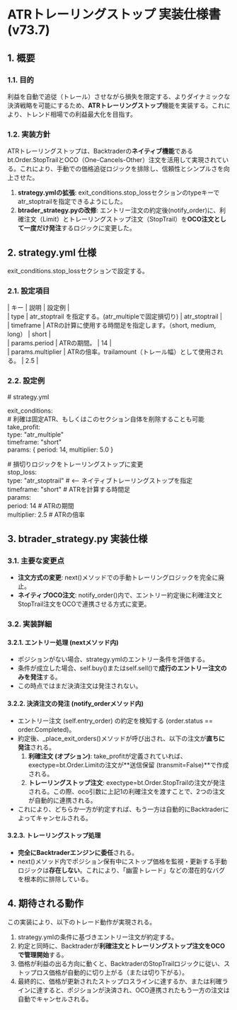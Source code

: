 # **ATRトレーリングストップ 実装仕様書 (v73.7)**

## **1\. 概要**

### **1.1. 目的**

利益を自動で追従（トレール）させながら損失を限定する、よりダイナミックな決済戦略を可能にするため、**ATRトレーリングストップ**機能を実装する。これにより、トレンド相場での利益最大化を目指す。

### **1.2. 実装方針**

ATRトレーリングストップは、Backtraderの**ネイティブ機能**であるbt.Order.StopTrailとOCO（One-Cancels-Other）注文を活用して実現されている。これにより、手動での価格追従ロジックを排除し、信頼性とシンプルさを向上させた。

1. **strategy.ymlの拡張**: exit\_conditions.stop\_lossセクションのtypeキーでatr\_stoptrailを指定できるようにした。  
2. **btrader\_strategy.pyの改修**: エントリー注文の約定後(notify\_order)に、利確注文（Limit）とトレーリングストップ注文（StopTrail）を**OCO注文として一度だけ発注**するロジックに変更した。

## **2\. strategy.yml 仕様**

exit\_conditions.stop\_lossセクションで設定する。

### **2.1. 設定項目**

| キー | 説明 | 設定例 |  
| type | atr\_stoptrail を指定する。(atr\_multipleで固定損切り) | atr\_stoptrail |  
| timeframe | ATRの計算に使用する時間足を指定します。（short, medium, long） | short |  
| params.period | ATRの期間。 | 14 |  
| params.multiplier | ATRの倍率。trailamount（トレール幅）として使用される。 | 2.5 |

### **2.2. 設定例**

\# strategy.yml

exit\_conditions:  
  \# 利確は固定ATR、もしくはこのセクション自体を削除することも可能  
  take\_profit:  
    type: "atr\_multiple"  
    timeframe: "short"  
    params: { period: 14, multiplier: 5.0 }

  \# 損切りロジックをトレーリングストップに変更  
  stop\_loss:  
    type: "atr\_stoptrail"         \# \<-- ネイティブトレーリングストップを指定  
    timeframe: "short"            \# ATRを計算する時間足  
    params:  
      period: 14                \# ATRの期間  
      multiplier: 2.5           \# ATRの倍率

## **3\. btrader\_strategy.py 実装仕様**

### **3.1. 主要な変更点**

* **注文方式の変更**: next()メソッドでの手動トレーリングロジックを完全に廃止。  
* **ネイティブOCO注文**: notify\_order()内で、エントリー約定後に利確注文とStopTrail注文をOCOで連携させる方式に変更。

### **3.2. 実装詳細**

#### **3.2.1. エントリー処理 (nextメソッド内)**

* ポジションがない場合、strategy.ymlのエントリー条件を評価する。  
* 条件が成立した場合、self.buy()またはself.sell()で**成行のエントリー注文のみを発注**する。  
* この時点ではまだ決済注文は発注されない。

#### **3.2.2. 決済注文の発注 (notify\_orderメソッド内)**

* エントリー注文 (self.entry\_order) の約定を検知する (order.status \== order.Completed)。  
* 約定後、\_place\_exit\_orders()メソッドが呼び出され、以下の注文が**直ちに発注**される。  
  1. **利確注文 (オプション)**: take\_profitが定義されていれば、exectype=bt.Order.Limitの注文が\*\*送信保留 (transmit=False)\*\*で作成される。  
  2. **トレーリングストップ注文**: exectype=bt.Order.StopTrailの注文が発注される。この際、oco引数に上記1の利確注文を渡すことで、2つの注文が自動的に連携される。  
* これにより、どちらか一方が約定すれば、もう一方は自動的にBacktraderによってキャンセルされる。

#### **3.2.3. トレーリングストップ処理**

* **完全にBacktraderエンジンに委任**される。  
* next()メソッド内でポジション保有中にストップ価格を監視・更新する手動ロジックは**存在しない**。これにより、「幽霊トレード」などの潜在的なバグを根本的に排除している。

## **4\. 期待される動作**

この実装により、以下のトレード動作が実現される。

1. strategy.ymlの条件に基づきエントリー注文が約定する。  
2. 約定と同時に、Backtraderが**利確注文とトレーリングストップ注文をOCOで管理開始**する。  
3. 価格が利益の出る方向に動くと、BacktraderのStopTrailロジックに従い、ストップロス価格が自動的に切り上がる（または切り下がる）。  
4. 最終的に、価格が更新されたストップロスラインに達するか、または利確ラインに達すると、ポジションが決済され、OCO連携されたもう一方の注文は自動でキャンセルされる。